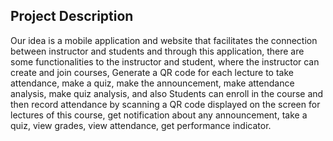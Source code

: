 ## Project Description
Our idea is a mobile application and website that facilitates the connection 
between instructor and students and through this application, there are some 
functionalities to the instructor and student, where the instructor can create and join 
courses, Generate a QR code for each lecture to take attendance, make a quiz, 
make the announcement, make attendance analysis, make quiz analysis, and also 
Students can enroll in the course and then record attendance by scanning a QR code 
displayed on the screen for lectures of this course, get notification about any 
announcement, take a quiz, view grades, view attendance, get performance 
indicator.
